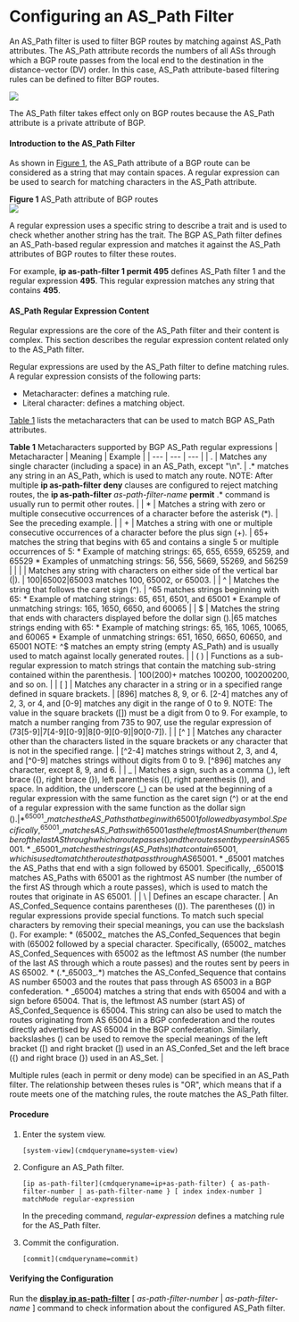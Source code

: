 Configuring an AS\_Path Filter
==============================

An AS\_Path filter is used to filter BGP routes by matching against AS\_Path attributes. The AS\_Path attribute records the numbers of all ASs through which a BGP route passes from the local end to the destination in the distance-vector (DV) order. In this case, AS\_Path attribute-based filtering rules can be defined to filter BGP routes.

![](public_sys-resources/note_3.0-en-us.png) 

The AS\_Path filter takes effect only on BGP routes because the AS\_Path attribute is a private attribute of BGP.

#### Introduction to the AS\_Path Filter

As shown in [Figure 1](#EN-US_TASK_0000001130783786__fig12776193754218), the AS\_Path attribute of a BGP route can be considered as a string that may contain spaces. A regular expression can be used to search for matching characters in the AS\_Path attribute.

**Figure 1** AS\_Path attribute of BGP routes  
![](figure/en-us_image_0000001130624000.png)

A regular expression uses a specific string to describe a trait and is used to check whether another string has the trait. The BGP AS\_Path filter defines an AS\_Path-based regular expression and matches it against the AS\_Path attributes of BGP routes to filter these routes.

For example, **ip as-path-filter 1 permit 495** defines AS\_Path filter 1 and the regular expression **495**. This regular expression matches any string that contains **495**.

#### AS\_Path Regular Expression Content

Regular expressions are the core of the AS\_Path filter and their content is complex. This section describes the regular expression content related only to the AS\_Path filter.

Regular expressions are used by the AS\_Path filter to define matching rules. A regular expression consists of the following parts:

* Metacharacter: defines a matching rule.
* Literal character: defines a matching object.

[Table 1](#EN-US_TASK_0000001130783786__table6628143231313) lists the metacharacters that can be used to match BGP AS\_Path attributes.

**Table 1** Metacharacters supported by BGP AS\_Path regular expressions
| Metacharacter | Meaning | Example |
| --- | --- | --- |
| . | Matches any single character (including a space) in an AS\_Path, except "\n". | .\* matches any string in an AS\_Path, which is used to match any route.  NOTE:  After multiple **ip as-path-filter** **deny** clauses are configured to reject matching routes, the **ip as-path-filter** *as-path-filter-name* **permit** .\* command is usually run to permit other routes. |
| \* | Matches a string with zero or multiple consecutive occurrences of a character before the asterisk (\*). | See the preceding example. |
| + | Matches a string with one or multiple consecutive occurrences of a character before the plus sign (+). | 65+ matches the string that begins with 65 and contains a single 5 or multiple occurrences of 5:  * Example of matching strings: 65, 655, 6559, 65259, and 65529 * Examples of unmatching strings: 56, 556, 5669, 55269, and 56259 |
| | | Matches any string with characters on either side of the vertical bar (|). | 100|65002|65003 matches 100, 65002, or 65003. |
| ^ | Matches the string that follows the caret sign (^). | ^65 matches strings beginning with 65:  * Example of matching strings: 65, 651, 6501, and 65001 * Example of unmatching strings: 165, 1650, 6650, and 60065 |
| $ | Matches the string that ends with characters displayed before the dollar sign ($). | 65$ matches strings ending with 65:  * Example of matching strings: 65, 165, 1065, 10065, and 60065 * Example of unmatching strings: 651, 1650, 6650, 60650, and 65001   NOTE:  ^$ matches an empty string (empty AS\_Path) and is usually used to match against locally generated routes. |
| ( ) | Functions as a sub-regular expression to match strings that contain the matching sub-string contained within the parenthesis. | 100(200)+ matches 100200, 100200200, and so on. |
| [ ] | Matches any character in a string or in a specified range defined in square brackets. | [896] matches 8, 9, or 6. [2-4] matches any of 2, 3, or 4, and [0-9] matches any digit in the range of 0 to 9. NOTE:  The value in the square brackets ([]) must be a digit from 0 to 9. For example, to match a number ranging from 735 to 907, use the regular expression of (73[5-9]|7[4-9][0-9]|8[0-9][0-9]|90[0-7]). |
| [^ ] | Matches any character other than the characters listed in the square brackets or any character that is not in the specified range. | [^2-4] matches strings without 2, 3, and 4, and [^0-9] matches strings without digits from 0 to 9.  [^896] matches any character, except 8, 9, and 6. |
| \_ | Matches a sign, such as a comma (,), left brace ({), right brace (}), left parenthesis ((), right parenthesis ()), and space. In addition, the underscore (\_) can be used at the beginning of a regular expression with the same function as the caret sign (^) or at the end of a regular expression with the same function as the dollar sign ($). | * ^65001\_ matches the AS\_Paths that begin with 65001 followed by a symbol. Specifically, ^65001\_ matches AS\_Paths with 65001 as the leftmost AS number (the number of the last AS through which a route passes) and the routes sent by peers in AS 65001. * \_65001\_ matches the strings (AS\_Paths) that contain 65001, which is used to match the routes that pass through AS 65001. * \_65001$ matches the AS\_Paths that end with a sign followed by 65001. Specifically, \_65001$ matches AS\_Paths with 65001 as the rightmost AS number (the number of the first AS through which a route passes), which is used to match the routes that originate in AS 65001. |
| \ | Defines an escape character. | An AS\_Confed\_Sequence contains parentheses (()). The parentheses (()) in regular expressions provide special functions. To match such special characters by removing their special meanings, you can use the backslash (\). For example:  * \(65002\_ matches the AS\_Confed\_Sequences that begin with (65002 followed by a special character. Specifically, \(65002\_ matches AS\_Confed\_Sequences with 65002 as the leftmost AS number (the number of the last AS through which a route passes) and the routes sent by peers in AS 65002. * \(.\*\_65003\_.\*\) matches the AS\_Confed\_Sequence that contains AS number 65003 and the routes that pass through AS 65003 in a BGP confederation. * \_65004\) matches a string that ends with 65004 and with a sign before 65004. That is, the leftmost AS number (start AS) of AS\_Confed\_Sequence is 65004. This string can also be used to match the routes originating from AS 65004 in a BGP confederation and the routes directly advertised by AS 65004 in the BGP confederation.  Similarly, backslashes (\) can be used to remove the special meanings of the left bracket ([) and right bracket (]) used in an AS\_Confed\_Set and the left brace ({) and right brace (}) used in an AS\_Set. |

Multiple rules (each in permit or deny mode) can be specified in an AS\_Path filter. The relationship between theses rules is "OR", which means that if a route meets one of the matching rules, the route matches the AS\_Path filter.



#### Procedure

1. Enter the system view.
   
   
   ```
   [system-view](cmdqueryname=system-view)
   ```
2. Configure an AS\_Path filter.
   
   
   ```
   [ip as-path-filter](cmdqueryname=ip+as-path-filter) { as-path-filter-number | as-path-filter-name } [ index index-number ] matchMode regular-expression 
   ```
   
   In the preceding command, *regular-expression* defines a matching rule for the AS\_Path filter.
3. Commit the configuration.
   
   
   ```
   [commit](cmdqueryname=commit)
   ```

#### Verifying the Configuration

Run the [**display ip as-path-filter**](cmdqueryname=display+ip+as-path-filter) [ *as-path-filter-number* | *as-path-filter-name* ] command to check information about the configured AS\_Path filter.